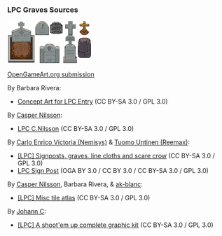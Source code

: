 ### LPC Graves Sources

![Preview](preview.png)

[OpenGameArt.org submission](https://opengameart.org/node/81422)

By Barbara Rivera:
- [Concept Art for LPC Entry](https://opengameart.org/content/concept-art-for-lpc-entry) (CC BY-SA 3.0 / GPL 3.0)

By [Casper Nilsson](https://opengameart.org/user/2664):
- [LPC C.Nilsson](https://opengameart.org/content/lpc-cnilsson) (CC BY-SA 3.0 / GPL 3.0)

By [Carlo Enrico Victoria (Nemisys)](https://opengameart.org/user/14583) & [Tuomo Untinen (Reemax)](https://opengameart.org/user/5257):
- [[LPC] Signposts, graves, line cloths and scare crow](https://opengameart.org/node/31884) (CC BY-SA 3.0 / GPL 3.0)
- [LPC Sign Post](https://opengameart.org/node/24406) (OGA BY 3.0 / CC BY 3.0 / CC BY-SA 3.0 / GPL 3.0)

By [Casper Nilsson](https://opengameart.org/user/2664), Barbara Rivera, & [ak-blanc](https://opengameart.org/user/27293):
- [[LPC] Misc tile atlas](https://opengameart.org/node/49103) (CC BY-SA 3.0 / GPL 3.0)

By [Johann C](https://opengameart.org/user/1886):
- [[LPC] A shoot'em up complete graphic kit](https://opengameart.org/node/11079) (CC BY-SA 3.0 / GPL 3.0)

